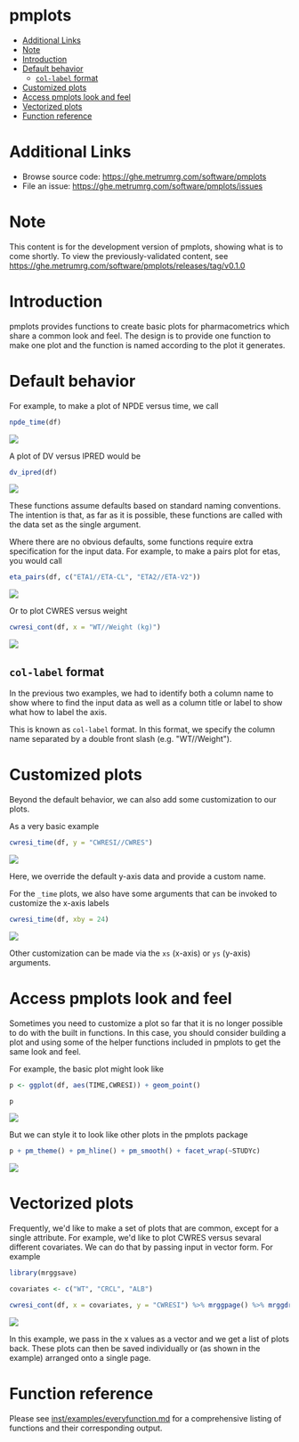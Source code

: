 pmplots
================

-   [Additional Links](#additional-links)
-   [Note](#note)
-   [Introduction](#introduction)
-   [Default behavior](#default-behavior)
    -   [`col-label` format](#col-label-format)
-   [Customized plots](#customized-plots)
-   [Access pmplots look and feel](#access-pmplots-look-and-feel)
-   [Vectorized plots](#vectorized-plots)
-   [Function reference](#function-reference)

Additional Links
================

-   Browse source code: <https://ghe.metrumrg.com/software/pmplots>
-   File an issue: <https://ghe.metrumrg.com/software/pmplots/issues>

Note
====

This content is for the development version of pmplots, showing what is to come shortly. To view the previously-validated content, see <https://ghe.metrumrg.com/software/pmplots/releases/tag/v0.1.0>

Introduction
============

pmplots provides functions to create basic plots for pharmacometrics which share a common look and feel. The design is to provide one function to make one plot and the function is named according to the plot it generates.

Default behavior
================

For example, to make a plot of NPDE versus time, we call

``` r
npde_time(df)
```

![](docs/img/README-unnamed-chunk-2-1.png)

A plot of DV versus IPRED would be

``` r
dv_ipred(df)
```

![](docs/img/README-unnamed-chunk-3-1.png)

These functions assume defaults based on standard naming conventions. The intention is that, as far as it is possible, these functions are called with the data set as the single argument.

Where there are no obvious defaults, some functions require extra specification for the input data. For example, to make a pairs plot for etas, you would call

``` r
eta_pairs(df, c("ETA1//ETA-CL", "ETA2//ETA-V2"))
```

![](docs/img/README-unnamed-chunk-4-1.png)

Or to plot CWRES versus weight

``` r
cwresi_cont(df, x = "WT//Weight (kg)")
```

![](docs/img/README-unnamed-chunk-5-1.png)

`col-label` format
------------------

In the previous two examples, we had to identify both a column name to show where to find the input data as well as a column title or label to show what how to label the axis.

This is known as `col-label` format. In this format, we specify the column name separated by a double front slash (e.g. "WT//Weight").

Customized plots
================

Beyond the default behavior, we can also add some customization to our plots.

As a very basic example

``` r
cwresi_time(df, y = "CWRESI//CWRES")
```

![](docs/img/README-unnamed-chunk-6-1.png)

Here, we override the default y-axis data and provide a custom name.

For the `_time` plots, we also have some arguments that can be invoked to customize the x-axis labels

``` r
cwresi_time(df, xby = 24)
```

![](docs/img/README-unnamed-chunk-7-1.png)

Other customization can be made via the `xs` (x-axis) or `ys` (y-axis) arguments.

Access pmplots look and feel
============================

Sometimes you need to customize a plot so far that it is no longer possible to do with the built in functions. In this case, you should consider building a plot and using some of the helper functions included in pmplots to get the same look and feel.

For example, the basic plot might look like

``` r
p <- ggplot(df, aes(TIME,CWRESI)) + geom_point()

p
```

![](docs/img/README-unnamed-chunk-8-1.png)

But we can style it to look like other plots in the pmplots package

``` r
p + pm_theme() + pm_hline() + pm_smooth() + facet_wrap(~STUDYc)
```

![](docs/img/README-unnamed-chunk-9-1.png)

Vectorized plots
================

Frequently, we'd like to make a set of plots that are common, except for a single attribute. For example, we'd like to plot CWRES versus sevaral different covariates. We can do that by passing input in vector form. For example

``` r
library(mrggsave)

covariates <- c("WT", "CRCL", "ALB")

cwresi_cont(df, x = covariates, y = "CWRESI") %>% mrggpage() %>% mrggdraw()
```

![](docs/img/README-unnamed-chunk-10-1.png)

In this example, we pass in the x values as a vector and we get a list of plots back. These plots can then be saved individually or (as shown in the example) arranged onto a single page.

Function reference
==================

Please see [inst/examples/everyfunction.md](http://ghe.metrumrg.com/software/pmplots/inst/examples/everyfunction.md) for a comprehensive listing of functions and their corresponding output.
